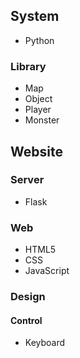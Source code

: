 ## System
 * Python
 
### Library
 * Map
 * Object
 * Player
 * Monster

## Website

### Server
 * Flask
 
### Web
 * HTML5
 * CSS
 * JavaScript
 
### Design

#### Control
 * Keyboard
